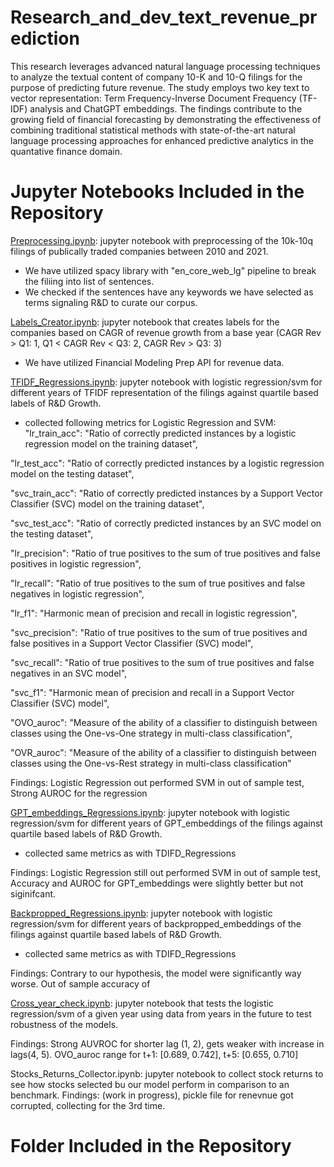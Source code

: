 # Research_and_dev_text_revenue_prediction
This research leverages advanced natural language processing techniques to analyze the textual content of company 10-K and 10-Q filings for the purpose of predicting future revenue. The study employs two key text to vector representation: Term Frequency-Inverse Document Frequency (TF-IDF) analysis and ChatGPT embeddings. The findings contribute to the growing field of financial forecasting by demonstrating the effectiveness of combining traditional statistical methods with state-of-the-art natural language processing approaches for enhanced predictive analytics in the quantative finance domain.

# Jupyter Notebooks Included in the Repository
[Preprocessing.ipynb](Preprocessing.ipynb): jupyter notebook with preprocessing of the 10k-10q filings of publically traded companies between 2010 and 2021.
- We have utilized spacy library with "en_core_web_lg" pipeline to break the filiing into list of sentences.
- We checked if the sentences have any keywords we have selected as terms signaling R&D to curate our corpus.

[Labels_Creator.ipynb](Labels_Creator.ipynb): jupyter notebook that creates labels for the companies based on CAGR of revenue growth from a base year 
(CAGR Rev > Q1: 1,  Q1 < CAGR Rev < Q3: 2, CAGR Rev > Q3: 3)
- We have utilized Financial Modeling Prep API for revenue data.

[TFIDF_Regressions.ipynb](TFIDF_Regressions.ipynb): jupyter notebook with logistic regression/svm for different years of TFIDF representation of the filings against quartile based labels of R&D Growth.
- collected following metrics for Logistic Regression and SVM:
"lr_train_acc": "Ratio of correctly predicted instances by a logistic regression model on the training dataset",

"lr_test_acc": "Ratio of correctly predicted instances by a logistic regression model on the testing dataset",

"svc_train_acc": "Ratio of correctly predicted instances by a Support Vector Classifier (SVC) model on the training dataset",

"svc_test_acc": "Ratio of correctly predicted instances by an SVC model on the testing dataset",

"lr_precision": "Ratio of true positives to the sum of true positives and false positives in logistic regression",

"lr_recall": "Ratio of true positives to the sum of true positives and false negatives in logistic regression",

"lr_f1": "Harmonic mean of precision and recall in logistic regression",

"svc_precision": "Ratio of true positives to the sum of true positives and false positives in a Support Vector Classifier (SVC) model",

"svc_recall": "Ratio of true positives to the sum of true positives and false negatives in an SVC model",

"svc_f1": "Harmonic mean of precision and recall in a Support Vector Classifier (SVC) model",

"OVO_auroc": "Measure of the ability of a classifier to distinguish between classes using the One-vs-One strategy in multi-class classification",

"OVR_auroc": "Measure of the ability of a classifier to distinguish between classes using the One-vs-Rest strategy in multi-class classification"


Findings: Logistic Regression out performed SVM in out of sample test, Strong AUROC for the regression

[GPT_embeddings_Regressions.ipynb](GPT_embeddings_Regressions.ipynb): jupyter notebook with logistic regression/svm for different years of GPT_embeddings of the filings against quartile based labels of R&D Growth.
- collected same metrics as with TDIFD_Regressions

Findings: Logistic Regression still out performed SVM in out of sample test, Accuracy and AUROC for GPT_embeddings were slightly better but not siginifcant.

[Backpropped_Regressions.ipynb](Backpropped_Regression.ipynb): jupyter notebook with logistic regression/svm for different years of backpropped_embeddings of the filings against quartile based labels of R&D Growth.
- collected same metrics as with TDIFD_Regressions

Findings: Contrary to our hypothesis, the model were significantly way worse. Out of sample accuracy of 

[Cross_year_check.ipynb](Cross_Year_Check.ipynb): jupyter notebook that tests the logistic regression/svm of a given year using data from years in the future to test robustness of the models.

Findings: Strong AUVROC for shorter lag (1, 2), gets weaker with increase in lags(4, 5). OVO_auroc range for t+1: [0.689, 0.742], t+5: [0.655, 0.710]

Stocks_Returns_Collector.ipynb: jupyter notebook to collect stock returns to see how stocks selected bu our model perform in comparison to an benchmark.
Findings: (work in progress), pickle file for renevnue got corrupted, collecting for the 3rd time.

# Folder Included in the Repository 





